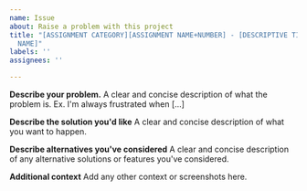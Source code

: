 ```yaml
---
name: Issue
about: Raise a problem with this project
title: "[ASSIGNMENT CATEGORY][ASSIGNMENT NAME+NUMBER] - [DESCRIPTIVE TITLE] - [YOUR
  NAME]"
labels: ''
assignees: ''

---
```


**Describe your problem.**
A clear and concise description of what the problem is. Ex. I'm always frustrated when [...]

**Describe the solution you'd like**
A clear and concise description of what you want to happen.

**Describe alternatives you've considered**
A clear and concise description of any alternative solutions or features you've considered.

**Additional context**
Add any other context or screenshots here.
